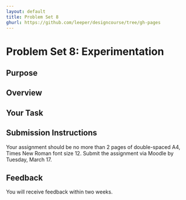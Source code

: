 ```yaml
---
layout: default
title: Problem Set 8
ghurl: https://github.com/leeper/designcourse/tree/gh-pages
---
```


# Problem Set 8: Experimentation #

## Purpose ##

## Overview ##

## Your Task ##

## Submission Instructions ##

Your assignment should be no more than 2 pages of double-spaced A4, Times New Roman font size 12. Submit the assignment via Moodle by Tuesday, March 17.

## Feedback ##

You will receive feedback within two weeks.

